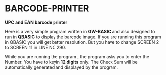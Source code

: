 # BARCODE-PRINTER
**UPC and EAN barcode printer**

Here is a very simple program written in **GW-BASIC** and also
designed to run in **QBASIC** to display the barcode image.  If you are running
this program in QBASIC you will get better resolution.  But you have to
change SCREEN 2 to SCREEN 11 in LINE NO 290.

While you are running the program , the program asks you to
enter the Number.  You have to keyin **12 digits** only.  The Check Sum will be
automatically generated and displayed by the program.
